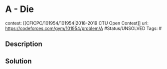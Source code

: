 # A - Die

contest: [[CFICPC/101954/101954|2018-2019 CTU Open Contest]]
url: https://codeforces.com/gym/101954/problem/A
#Status/UNSOLVED
Tags: #

## Description

## Solution

